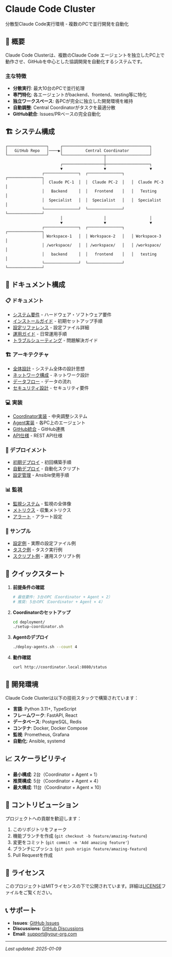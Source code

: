 # Claude Code Cluster

分散型Claude Code実行環境 - 複数のPCで並行開発を自動化

## 🎯 概要

Claude Code Clusterは、複数のClaude Code エージェントを独立したPC上で動作させ、GitHubを中心とした協調開発を自動化するシステムです。

### 主な特徴

- **分散実行**: 最大10台のPCで並行処理
- **専門特化**: 各エージェントがbackend、frontend、testing等に特化
- **独立ワークスペース**: 各PCが完全に独立した開発環境を維持
- **自動調整**: Central Coordinatorがタスクを最適分散
- **GitHub統合**: Issues/PRベースの完全自動化

## 🏗️ システム構成

```
┌─────────────────┐     ┌──────────────────────────────────────┐
│   GitHub Repo   │────▶│          Central Coordinator         │
└─────────────────┘     └──────────────────┬───────────────────┘
                                           │
                        ┌──────────────────┼───────────────────┐
                        ▼                  ▼                   ▼
                ┌───────────────┐  ┌───────────────┐   ┌───────────────┐
                │  Claude PC-1  │  │  Claude PC-2  │   │  Claude PC-3  │
                │   Backend     │  │   Frontend    │   │   Testing     │
                │  Specialist   │  │  Specialist   │   │  Specialist   │
                └───────────────┘  └───────────────┘   └───────────────┘
                        │                  │                   │
                        ▼                  ▼                   ▼
                ┌───────────────┐  ┌───────────────┐   ┌───────────────┐
                │ Workspace-1   │  │ Workspace-2   │   │ Workspace-3   │
                │ /workspace/   │  │ /workspace/   │   │ /workspace/   │
                │   backend     │  │   frontend    │   │   testing     │
                └───────────────┘  └───────────────┘   └───────────────┘
```

## 📁 ドキュメント構成

### 📋 ドキュメント

- [システム要件](docs/requirements.md) - ハードウェア・ソフトウェア要件
- [インストールガイド](docs/installation.md) - 初期セットアップ手順
- [設定リファレンス](docs/configuration.md) - 設定ファイル詳細
- [運用ガイド](docs/operations.md) - 日常運用手順
- [トラブルシューティング](docs/troubleshooting.md) - 問題解決ガイド

### 🏗️ アーキテクチャ

- [全体設計](architecture/overview.md) - システム全体の設計思想
- [ネットワーク構成](architecture/network.md) - ネットワーク設計
- [データフロー](architecture/dataflow.md) - データの流れ
- [セキュリティ設計](architecture/security.md) - セキュリティ要件

### 💻 実装

- [Coordinator実装](implementation/coordinator.md) - 中央調整システム
- [Agent実装](implementation/agent.md) - 各PC上のエージェント
- [GitHub統合](implementation/github-integration.md) - GitHub連携
- [API仕様](implementation/api-spec.md) - REST API仕様

### 🚀 デプロイメント

- [初期デプロイ](deployment/initial-setup.md) - 初回構築手順
- [自動デプロイ](deployment/automation.md) - 自動化スクリプト
- [設定管理](deployment/config-management.md) - Ansible使用手順

### 📊 監視

- [監視システム](monitoring/overview.md) - 監視の全体像
- [メトリクス](monitoring/metrics.md) - 収集メトリクス
- [アラート](monitoring/alerts.md) - アラート設定

### 📝 サンプル

- [設定例](examples/configurations/) - 実際の設定ファイル例
- [タスク例](examples/tasks/) - タスク実行例
- [スクリプト例](examples/scripts/) - 運用スクリプト例

## 🚀 クイックスタート

1. **前提条件の確認**
   ```bash
   # 最低要件: 3台のPC（Coordinator + Agent × 2）
   # 推奨: 5台のPC（Coordinator + Agent × 4）
   ```

2. **Coordinatorのセットアップ**
   ```bash
   cd deployment/
   ./setup-coordinator.sh
   ```

3. **Agentのデプロイ**
   ```bash
   ./deploy-agents.sh --count 4
   ```

4. **動作確認**
   ```bash
   curl http://coordinator.local:8080/status
   ```

## 🔧 開発環境

Claude Code Clusterは以下の技術スタックで構築されています：

- **言語**: Python 3.11+, TypeScript
- **フレームワーク**: FastAPI, React
- **データベース**: PostgreSQL, Redis
- **コンテナ**: Docker, Docker Compose
- **監視**: Prometheus, Grafana
- **自動化**: Ansible, systemd

## 📈 スケーラビリティ

- **最小構成**: 2台（Coordinator + Agent × 1）
- **推奨構成**: 5台（Coordinator + Agent × 4）
- **最大構成**: 11台（Coordinator + Agent × 10）

## 🤝 コントリビューション

プロジェクトへの貢献を歓迎します：

1. このリポジトリをフォーク
2. 機能ブランチを作成 (`git checkout -b feature/amazing-feature`)
3. 変更をコミット (`git commit -m 'Add amazing feature'`)
4. ブランチにプッシュ (`git push origin feature/amazing-feature`)
5. Pull Requestを作成

## 📄 ライセンス

このプロジェクトはMITライセンスの下で公開されています。詳細は[LICENSE](LICENSE)ファイルをご覧ください。

## 📞 サポート

- **Issues**: [GitHub Issues](https://github.com/your-org/claude-code-cluster/issues)
- **Discussions**: [GitHub Discussions](https://github.com/your-org/claude-code-cluster/discussions)
- **Email**: support@your-org.com

---

*Last updated: 2025-01-09*